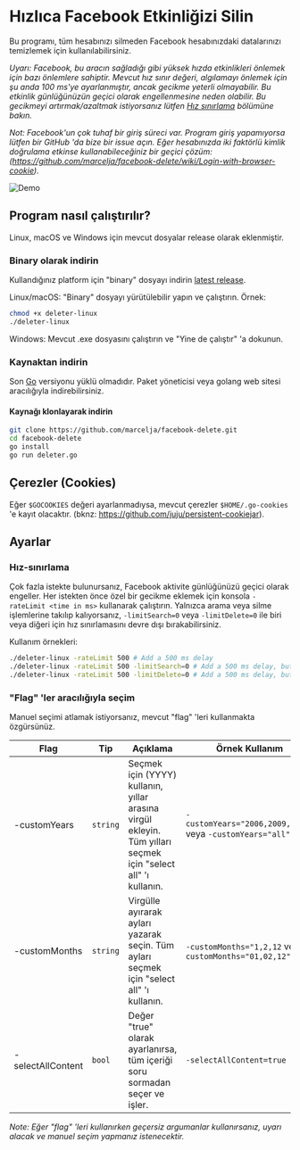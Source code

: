 # Hızlıca Facebook Etkinliğizi Silin

Bu programı, tüm hesabınızı silmeden Facebook hesabınızdaki datalarınızı temizlemek için kullanılabilirsiniz.

_Uyarı: Facebook, bu aracın sağladığı gibi yüksek hızda etkinlikleri önlemek için bazı önlemlere sahiptir. Mevcut hız sınır değeri, algılamayı önlemek için şu anda 100 ms'ye ayarlanmıştır, ancak gecikme yeterli olmayabilir. Bu etkinlik günlüğünüzün geçici olarak engellenmesine neden olabilir. Bu gecikmeyi artırmak/azaltmak istiyorsanız lütfen [Hız sınırlama](#hız-sınırlama) bölümüne bakın._

_Not: Facebook'un çok tuhaf bir giriş süreci var. Program giriş yapamıyorsa lütfen bir GitHub 'da bize bir issue açın. Eğer hesabınızda iki faktörlü kimlik doğrulama etkinse kullanabileceğiniz bir geçici çözüm: (https://github.com/marcelja/facebook-delete/wiki/Login-with-browser-cookie)._

![Demo](demo.gif)

## Program nasıl çalıştırılır?

Linux, macOS ve Windows için mevcut dosyalar release olarak eklenmiştir.

### Binary olarak indirin

Kullandığınız platform için "binary" dosyayı indirin [latest release](https://github.com/marcelja/facebook-delete/releases).

Linux/macOS: "Binary" dosyayı yürütülebilir yapın ve çalıştırın. Örnek:

```bash
chmod +x deleter-linux
./deleter-linux
```

Windows: Mevcut .exe dosyasını çalıştırın ve "Yine de çalıştır" 'a dokunun.

### Kaynaktan indirin

Son [Go](https://golang.org/) versiyonu yüklü olmadıdır. Paket yöneticisi veya golang web sitesi aracılığıyla indirebilirsiniz.

#### Kaynağı klonlayarak indirin

```bash
git clone https://github.com/marcelja/facebook-delete.git
cd facebook-delete
go install
go run deleter.go
```

## Çerezler (Cookies)

Eğer `$GOCOOKIES` değeri ayarlanmadıysa, mevcut çerezler `$HOME/.go-cookies` 'e kayıt olacaktır. (bknz: <https://github.com/juju/persistent-cookiejar>).

## Ayarlar

### Hız-sınırlama

Çok fazla istekte bulunursanız, Facebook aktivite günlüğünüzü geçici olarak engeller. Her istekten önce özel bir gecikme eklemek için konsola `-rateLimit <time in ms>` kullanarak çalıştırın. Yalnızca arama veya silme işlemlerine takılıp kalıyorsanız, `-limitSearch=0` veya `-limitDelete=0` ile biri veya diğeri için hız sınırlamasını devre dışı bırakabilirsiniz.

Kullanım örnekleri:

```bash
./deleter-linux -rateLimit 500 # Add a 500 ms delay
./deleter-linux -rateLimit 500 -limitSearch=0 # Add a 500 ms delay, but not to search action
./deleter-linux -rateLimit 500 -limitDelete=0 # Add a 500 ms delay, but not to deletion action
```

### "Flag" 'ler aracılığıyla seçim

Manuel seçimi atlamak istiyorsanız, mevcut "flag" 'leri kullanmakta özgürsünüz.

| Flag              | Tip      | Açıklama                                                                                       | Örnek Kullanım                                          |
|-------------------|----------|------------------------------------------------------------------------------------------------|---------------------------------------------------------|
| -customYears      | `string` | Seçmek için (YYYY) kullanın, yıllar arasına virgül ekleyin. Tüm yılları seçmek için "select all" 'ı kullanın.                 | `-customYears="2006,2009,2020"` veya `-customYears="all"` |
| -customMonths     | `string` | Virgülle ayırarak ayları yazarak seçin. Tüm ayları seçmek için "select all" 'ı kullanın.    | `-customMonths="1,2,12` veya `-customMonths="01,02,12"`   |
| -selectAllContent | `bool`   | Değer "true" olarak ayarlanırsa, tüm içeriği soru sormadan seçer ve işler.                     | `-selectAllContent=true`                                |

_Note: Eğer "flag" 'leri kullanırken geçersiz argumanlar kullanırsanız, uyarı alacak ve manuel seçim yapmanız istenecektir._
